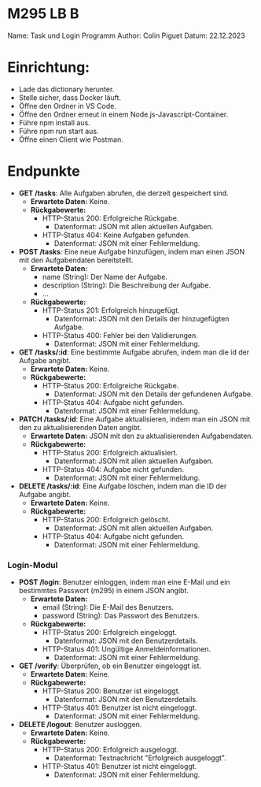 # M295 LB B
Name: Task und Login Programm
Author: Colin Piguet
Datum: 22.12.2023
# Einrichtung:
- Lade das dictionary herunter.
- Stelle sicher, dass Docker läuft.
- Öffne den Ordner in VS Code.
- Öffne den Ordner erneut in einem Node.js-Javascript-Container.
- Führe npm install aus.
- Führe npm run start aus.
- Öffne einen Client wie Postman.
# Endpunkte
- **GET /tasks**: Alle Aufgaben abrufen, die derzeit gespeichert sind.
  - **Erwartete Daten:** Keine.
  - **Rückgabewerte:**
    - HTTP-Status 200: Erfolgreiche Rückgabe.
      - Datenformat: JSON mit allen aktuellen Aufgaben.
    - HTTP-Status 404: Keine Aufgaben gefunden.
      - Datenformat: JSON mit einer Fehlermeldung.
- **POST /tasks**: Eine neue Aufgabe hinzufügen, indem man einen JSON mit den Aufgabendaten bereitstellt.
  - **Erwartete Daten:**
    - name (String): Der Name der Aufgabe.
    - description (String): Die Beschreibung der Aufgabe.
    - ...
  - **Rückgabewerte:**
    - HTTP-Status 201: Erfolgreich hinzugefügt.
      - Datenformat: JSON mit den Details der hinzugefügten Aufgabe.
    - HTTP-Status 400: Fehler bei den Validierungen.
      - Datenformat: JSON mit einer Fehlermeldung.
- **GET /tasks/:id**: Eine bestimmte Aufgabe abrufen, indem man die id der Aufgabe angibt.
  - **Erwartete Daten:** Keine.
  - **Rückgabewerte:**
    - HTTP-Status 200: Erfolgreiche Rückgabe.
      - Datenformat: JSON mit den Details der gefundenen Aufgabe.
    - HTTP-Status 404: Aufgabe nicht gefunden.
      - Datenformat: JSON mit einer Fehlermeldung.
- **PATCH /tasks/:id**: Eine Aufgabe aktualisieren, indem man ein JSON mit den zu aktualisierenden Daten angibt.
  - **Erwartete Daten:** JSON mit den zu aktualisierenden Aufgabendaten.
  - **Rückgabewerte:**
    - HTTP-Status 200: Erfolgreich aktualisiert.
      - Datenformat: JSON mit allen aktuellen Aufgaben.
    - HTTP-Status 404: Aufgabe nicht gefunden.
      - Datenformat: JSON mit einer Fehlermeldung.
- **DELETE /tasks/:id**: Eine Aufgabe löschen, indem man die ID der Aufgabe angibt.
  - **Erwartete Daten:** Keine.
  - **Rückgabewerte:**
    - HTTP-Status 200: Erfolgreich gelöscht.
      - Datenformat: JSON mit allen aktuellen Aufgaben.
    - HTTP-Status 404: Aufgabe nicht gefunden.
      - Datenformat: JSON mit einer Fehlermeldung.
### Login-Modul
- **POST /login**: Benutzer einloggen, indem man eine E-Mail und ein bestimmtes Passwort (m295) in einem JSON angibt.
  - **Erwartete Daten:**
    - email (String): Die E-Mail des Benutzers.
    - password (String): Das Passwort des Benutzers.
  - **Rückgabewerte:**
    - HTTP-Status 200: Erfolgreich eingeloggt.
      - Datenformat: JSON mit den Benutzerdetails.
    - HTTP-Status 401: Ungültige Anmeldeinformationen.
      - Datenformat: JSON mit einer Fehlermeldung.
- **GET /verify**: Überprüfen, ob ein Benutzer eingeloggt ist.
  - **Erwartete Daten:** Keine.
  - **Rückgabewerte:**
    - HTTP-Status 200: Benutzer ist eingeloggt.
      - Datenformat: JSON mit den Benutzerdetails.
    - HTTP-Status 401: Benutzer ist nicht eingeloggt.
      - Datenformat: JSON mit einer Fehlermeldung.
- **DELETE /logout**: Benutzer ausloggen.
  - **Erwartete Daten:** Keine.
  - **Rückgabewerte:**
    - HTTP-Status 200: Erfolgreich ausgeloggt.
      - Datenformat: Textnachricht "Erfolgreich ausgeloggt".
    - HTTP-Status 401: Benutzer ist nicht eingeloggt.
      - Datenformat: JSON mit einer Fehlermeldung.
